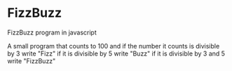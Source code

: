 # FizzBuzz
FizzBuzz program in javascript

A small program that counts to 100 and if the number it counts is divisible by 3 write "Fizz" if it is divisible by 5 write "Buzz" if it is divisible by 3 and 5 write "FizzBuzz"